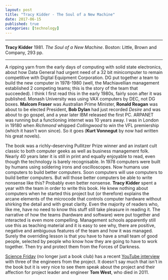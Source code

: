 ```yaml
---
layout: post
title: "Tracy Kidder - The Soul of a New Machine"
date: 2017-06-15
published: true
categories: [technology]
---
```



***
<b>Tracy Kidder</b> 1981. _The Soul of a New Machine_. Boston: Little, Brown and Company, 293 pp.

***

A ripping yarn from the early days of computing with solid state electronics, about how Data General had urgent need of a 32 bit minicomputer to remain competitive with Digital Equipment Corporation.  DG put together a team  to build the new computer in 1978-1980 (well, the Machiavellian management established 2 competing teams; this is the story of the team that succeeded).  I think I first read this in the early 1980s, fairly soon after it was published.  Monash University was using VAX computers by DEC, not DG boxes.  **Malcom Fraser** was Australian Prime Minister, **Ronald Reagan** was about to be elected President, **Bob Dylan** had just recorded _Desire_ and was about to go gospel, and a year later IBM released the first PC. ARPANET was running but a functioning internet was 10 years away.  I was in London in 19180 when  _Richmond_ whipped _Collingwood_ to win the VFL premiership (which it hasn't won since).  So it goes (**Kurt Vonnegut** by now had written his great novels).

The book was a richly-deserving Pullitzer Prize winner and an instant cult classic to both computer geeks as well as business management folk.  Nearly 40 years later it is still in print and equally enjoyable to read, even though the technology is barely recognisable. In 1978 computers were built by humans using soldering irons and oscilloscopes.  Now humans use computers to build better computers.  Soon computers will use computers to build better computers. But will those better computers be able to write nonsense like this?  Probably even better nonsense.  **Tracy Kidder** spent a year with the team in order to write this book.  He knew nothing about computers when he started this project but (or therefore) explains the arcane elements of the microcode that controls computer hardware without shirking the detail and with great clarity.  Even the majority of readers who, like me, have no need to know this stuff still take pleasure in reading it.  The narrative of how the teams (hardware and software) were put together and interacted is even more compelling. Management schools apparently still use this as teaching material and it is easy to see why, there are positive, negative and ambiguous features of the team and how it was managed.  Surely the overriding lesson is that you have to have a small team of good people, selected by people who know how they are going to have to work together.  Then try and protect them from the Forces of Darkness.

[Science Friday](https://www.sciencefriday.com/) (no longer just a book club) has a recent [YouTube interview](https://www.youtube.com/watch?v=0wq3ucqnaSk) with three of the engineers from the project.  It doesn't say much that isn't in the book but it is very nice to see them speak about the project and their affection for project leader and engineer **Tom West**, who died in 2011.  
